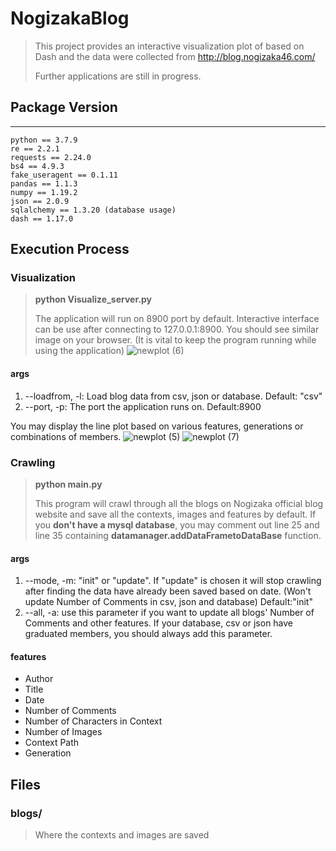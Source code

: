 # NogizakaBlog
> This project provides an interactive visualization plot of based on Dash and the data were collected from http://blog.nogizaka46.com/
> 
> Further applications are still in progress. 

## Package Version

---
	python == 3.7.9
	re == 2.2.1
	requests == 2.24.0
	bs4 == 4.9.3
	fake_useragent == 0.1.11
	pandas == 1.1.3
	numpy == 1.19.2
	json == 2.0.9
	sqlalchemy == 1.3.20 (database usage)
	dash == 1.17.0

## Execution Process

### Visualization
> **python Visualize_server.py**
> 
> The application will run on 8900 port by default. Interactive interface can be use after connecting to 127.0.0.1:8900.  You should see similar image on your browser. (It is vital to keep the program running while using the application)
![newplot (6)](https://user-images.githubusercontent.com/32337423/99667483-75408600-2aa7-11eb-8003-96342162cdfb.png)
#### args
1. --loadfrom, -l: Load blog data from csv, json or database. Default: "csv"
2. --port, -p: The port the application runs on. Default:8900

You may display the line plot based on various features, generations or combinations of members.
![newplot (5)](https://user-images.githubusercontent.com/32337423/99669936-bb4b1900-2aaa-11eb-996d-262646e86282.png)
![newplot (7)](https://user-images.githubusercontent.com/32337423/99670170-111fc100-2aab-11eb-9141-363309dd59c2.png)

### Crawling
>  **python main.py**
>
> This program will crawl through all the blogs on Nogizaka official blog website and save all the contexts, images and features by default. If you **don't have a mysql database**, you may comment out line 25 and line 35 containing **datamanager.addDataFrametoDataBase** function.

#### args
1. --mode, -m: "init" or "update". If "update" is chosen it will stop crawling after finding the data have already been saved based on date. (Won't update Number of Comments in csv, json and database) Default:"init"
2. --all, -a: use this parameter if you want to update all blogs' Number of Comments and other features. If your database, csv or json have graduated members, you should always add this parameter. 

#### features
- Author
- Title
- Date
- Number of Comments
- Number of Characters in Context
- Number of Images
- Context Path
- Generation

## Files
### blogs/
> Where the contexts and images are saved
